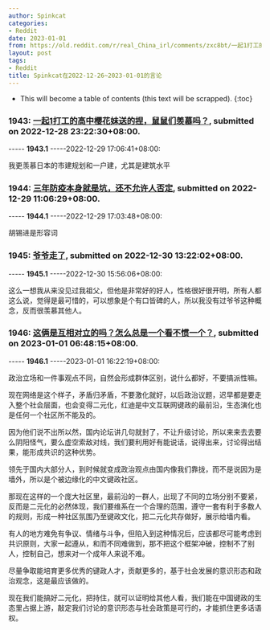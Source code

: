 ```yaml
---
author: Spinkcat
categories:
- Reddit
date: 2023-01-01
from: https://old.reddit.com/r/real_China_irl/comments/zxc8bt/一起1打工的高中樱花妹送的捏鼠鼠们羡慕吗/
layout: post
tags:
- Reddit
title: Spinkcat在2022-12-26~2023-01-01的言论
---
```


* This will become a table of contents (this text will be scrapped).
{:toc}

### 1943: [一起1打工的高中樱花妹送的捏，鼠鼠们羡慕吗？](https://old.reddit.com/r/real_China_irl/comments/zxc8bt/一起1打工的高中樱花妹送的捏鼠鼠们羡慕吗/), submitted on 2022-12-28 23:22:30+08:00.

----- __1943.1__ -----2022-12-29 17:06:41+08:00:

我更羡慕日本的市建规划和一户建，尤其是建筑水平

### 1944: [三年防疫本身就是坑，还不允许人否定](https://old.reddit.com/r/real_China_irl/comments/zxtvov/三年防疫本身就是坑还不允许人否定/), submitted on 2022-12-29 11:06:29+08:00.

----- __1944.1__ -----2022-12-29 17:03:48+08:00:

胡锡进是形容词

### 1945: [爷爷走了](https://old.reddit.com/r/China_irl/comments/zyrzc1/爷爷走了/), submitted on 2022-12-30 13:22:02+08:00.

----- __1945.1__ -----2022-12-30 15:56:06+08:00:

这么一想我从来没见过我祖父，但他是非常好的好人，性格很好很开明，所有人都这么说，觉得是最可惜的，可以想象是个有口皆碑的人，所以我没有过爷爷这种概念，反而很羡慕其他人。

### 1946: [这俩是互相对立的吗？怎么总是一个看不惯一个？](https://old.reddit.com/r/China_irl/comments/1005qns/这俩是互相对立的吗怎么总是一个看不惯一个/), submitted on 2023-01-01 06:48:15+08:00.

----- __1946.1__ -----2023-01-01 16:22:19+08:00:

政治立场和一件事观点不同，自然会形成群体区别，说什么都好，不要搞派性嘛。

现在网络是这个样子，矛盾归矛盾，不要激化就好，以后政治议题，迟早都是要走入整个社会层面，也会变得二元化，红迪是中文互联网键政的最前沿，生态演化也是任何一个社区所不能及的。

因为他们说不出所以然，国内论坛讲几句就封了，不让升级讨论，所以来来去去要么阴阳怪气，要么虚空索敌对线，我们要利用好有能说话，说得出来，讨论得出结果，能形成共识的这种优势。

领先于国内大部分人，到时候就变成政治观点由国内像我们靠拢，而不是说因为是墙外，所以是个被边缘化的中文键政社区。

那现在这样的一个庞大社区里，最前沿的一群人，出现了不同的立场分别不要紧，反而是二元化的必然体现，我们要维系在一个合理的范围，遵守一套有利于多数人的规则，形成一种社区氛围乃至键政文化，把二元化共存做好，展示给墙内看。

有人的地方难免有争议、情绪与斗争，但陷入到这种情况后，应该都尽可能考虑到共识原则，大家一起遵从，和而不同难做到，那不把这个框架冲破，控制不了别人，控制自己，想来对一个成年人来说不难。

尽量争取能培育更多优秀的键政人才，贡献更多的，基于社会发展的意识形态和政治观念，这是最应该做的。

现在我们能搞好二元化，把持住，就可以证明给其他人看，我们能在中国键政的生态里占据上游，敲定我们讨论的意识形态与社会政策是可行的，才能抓住更多话语权。

